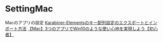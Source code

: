 # SettingMac
Macのアプリの設定
[Karabiner-Elementsのキー配列設定のエクスポートとインポート方法](https://panda-program.com/posts/export-config-of-karabiner-element)
[【Mac】3つのアプリでWin10のような使い心地を実現しよう【初心者】](https://qiita.com/YUMA-NAGAO/items/0c5874bdde813370a008)
